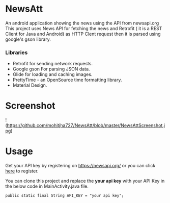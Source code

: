 # NewsAtt
An android application showing the news using the API from newsapi.org </br>
This project uses News API for fetching the news and Retrofit ( it is a REST Client for Java and Android) as HTTP Clent request then it is parsed using google's gson library.

### Libraries
- Retrofit for sending network requests.
- Google gson For parsing JSON data.
- Glide for loading and caching images.
- PrettyTime - an OpenSource time formatting library.
- Material Design.

# Screenshot
!(https://github.com/mohitjha727/NewsAtt/blob/master/NewsAttScreenshot.jpg)

# Usage 
Get your API key by registering on https://newsapi.org/ or you can click [here](https://newsapi.org/register) to register.

You can clone this project and replace the **your api key** with your API Key in the below code in MainActivity.java file.

```
public static final String API_KEY = "your api key";
```

